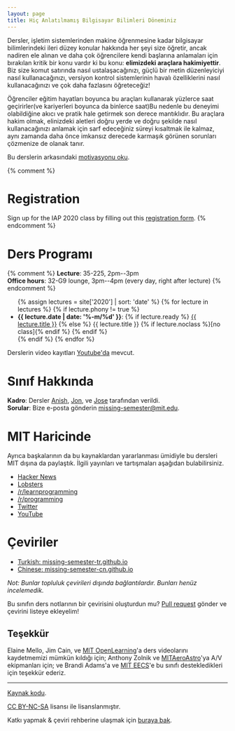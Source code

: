 ```yaml
---
layout: page
title: Hiç Anlatılmamış Bilgisayar Bilimleri Döneminiz
---
```


Dersler, işletim sistemlerinden makine öğrenmesine kadar bilgisayar bilimlerindeki ileri düzey konular hakkında her şeyi size öğretir, ancak nadiren ele alınan ve daha çok öğrencilere kendi başlarına anlamaları için bırakılan kritik bir konu vardır ki bu konu: **elimizdeki araçlara hakimiyettir**. Biz size komut satırında nasıl ustalaşacağınızı, güçlü bir metin düzenleyiciyi nasıl kullanacağınızı, versiyon kontrol sistemlerinin havalı özelliklerini nasıl kullanacağınızı ve çok daha fazlasını öğreteceğiz!

Öğrenciler eğitim hayatları boyunca bu araçları kullanarak yüzlerce saat geçirirler(ve kariyerleri boyunca da binlerce saat)Bu nedenle bu deneyimi olabildiğine akıcı ve pratik hale getirmek son derece mantıklıdır. Bu araçlara hakim olmak, elinizdeki aletleri doğru yerde ve doğru şekilde nasıl kullanacağınızı anlamak için sarf edeceğiniz süreyi kısaltmak ile kalmaz, aynı zamanda daha önce imkansız derecede karmaşık görünen sorunları çözmenize de olanak tanır.

Bu derslerin arkasındaki [motivasyonu oku](/about/).

{% comment %}
# Registration

Sign up for the IAP 2020 class by filling out this [registration form](https://forms.gle/TD1KnwCSV52qexVt9).
{% endcomment %}

# Ders Programı

{% comment %}
**Lecture**: 35-225, 2pm--3pm<br>
**Office hours**: 32-G9 lounge, 3pm--4pm (every day, right after lecture)
{% endcomment %}

<ul>
{% assign lectures = site['2020'] | sort: 'date' %}
{% for lecture in lectures %}
    {% if lecture.phony != true %}
        <li>
        <strong>{{ lecture.date | date: '%-m/%d' }}</strong>:
        {% if lecture.ready %}
            <a href="{{ lecture.url }}">{{ lecture.title }}</a>
        {% else %}
            {{ lecture.title }} {% if lecture.noclass %}[no class]{% endif %}
        {% endif %}
        </li>
    {% endif %}
{% endfor %}
</ul>

Derslerin video kayıtları [Youtube'da](https://www.youtube.com/playlist?list=PLyzOVJj3bHQuloKGG59rS43e29ro7I57J) mevcut.

# Sınıf Hakkında

**Kadro**:  Dersler [Anish](https://www.anishathalye.com/), [Jon](https://thesquareplanet.com/), ve [Jose](http://josejg.com/) tarafından verildi.  
**Sorular**: Bize e-posta gönderin [missing-semester@mit.edu](mailto:missing-semester@mit.edu).

# MIT Haricinde

Ayrıca başkalarının da bu kaynaklardan yararlanması ümidiyle bu dersleri MIT dışına da paylaştık. İlgili yayınları ve tartışmaları aşağıdan bulabilirsiniz.

 - [Hacker News](https://news.ycombinator.com/item?id=22226380)
 - [Lobsters](https://lobste.rs/s/ti1k98/missing_semester_your_cs_education_mit)
 - [/r/learnprogramming](https://www.reddit.com/r/learnprogramming/comments/eyagda/the_missing_semester_of_your_cs_education_mit/)
 - [/r/programming](https://www.reddit.com/r/programming/comments/eyagcd/the_missing_semester_of_your_cs_education_mit/)
 - [Twitter](https://twitter.com/jonhoo/status/1224383452591509507)
 - [YouTube](https://www.youtube.com/playlist?list=PLyzOVJj3bHQuloKGG59rS43e29ro7I57J)

# Çeviriler

- [Turkish: missing-semester-tr.github.io](https://missing-semester-tr.github.io/)
- [Chinese: missing-semester-cn.github.io](https://missing-semester-cn.github.io/)
  

*Not: Bunlar topluluk çevirileri dışında bağlantılardır. Bunları henüz incelemedik.*

Bu sınıfın ders notlarının bir çevirisini oluşturdun mu? [Pull request](https://github.com/missing-semester/missing-semester/pulls) gönder ve çevirini listeye ekleyelim!

## Teşekkür

Elaine Mello, Jim Cain, ve [MIT OpenLearning](https://openlearning.mit.edu/)'a ders videolarını kaydetmemizi mümkün kıldığı için; Anthony Zolnik ve [MITAeroAstro](https://aeroastro.mit.edu/)'ya A/V ekipmanları için; ve Brandi Adams'a ve [MIT EECS](https://www.eecs.mit.edu/)'e  bu sınıfı destekledikleri için teşekkür ederiz.

---

<div class="small center">
<p><a href="https://github.com/missing-semester/missing-semester">Kaynak kodu</a>.</p>
<p><a href="https://creativecommons.org/licenses/by-nc-sa/4.0">CC BY-NC-SA</a> lisansı ile lisanslanmıştır.</p>
<p>Katkı yapmak &amp;  çeviri rehberine ulaşmak için <a href="/license/">buraya bak</a>.</p>
</div>
